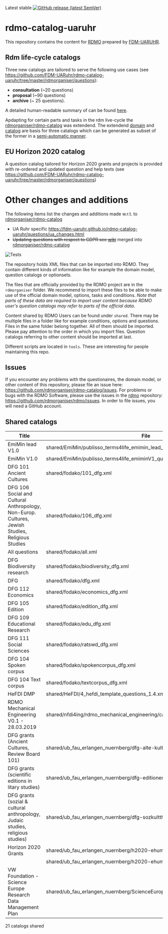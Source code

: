 Latest stable [![GitHub release (latest SemVer)](https://img.shields.io/github/v/release/fdm-uaruhr/rdmo-catalog-uaruhr?sort=semver&style=flat-square)](https://github.com/FDM-UARuhr/rdmo-catalog-uaruhr/releases)


# rdmo-catalog-uaruhr
This repository contains the content for [RDMO](https://github.com/rdmorganiser/rdmo) prepared by [FDM-UARUHR](https://github.com/organizations/FDM-UARuhr).


## Rdm life-cycle catalogs   
Three new catalogs are tailored to serve the following use cases (see https://github.com/FDM-UARuhr/rdmo-catalog-uaruhr/tree/master/rdmorganiser/questions): 
* **consultation** (~20 questions)
* **proposal** (~90 questions)
* **archive** (~ 25 questions).  

A detailed human-readable summary of can be found [here](https://fdm-uaruhr.github.io/rdmo-catalog-uaruhr/catalogs/index.html).

Apdapting for certain parts and tasks in the rdm live-cycle the [rdmorganiser/rdmo-catalog](https://github.com/rdmorganiser/rdmo-catalog) was extendend. The extendend [domain](https://github.com/FDM-UARuhr/rdmo-catalog-uaruhr/blob/master/rdmorganiser/domain/rdmo.xml) and [catalog](https://github.com/FDM-UARuhr/rdmo-catalog-uaruhr/blob/master/rdmorganiser/questions/ua_ruhr.xml)  are basis for three catalogs which can be generated as subset of the former in a [semi-automatic manner](https://github.com/FDM-UARuhr/rdmo-catalog-uaruhr/wiki/UA-Ruhr-Catalog-Creation).

## EU Horizon 2020 catalog 
A question catalog tailored for Horizon 2020 grants and projects is provided with re-ordered and updated question and help texts (see https://github.com/FDM-UARuhr/rdmo-catalog-uaruhr/tree/master/rdmorganiser/questions)

# Other changes and additions 
The following items list the changes and additions made w.r.t. to [rdmorganiser/rdmo-catalog](https://github.com/rdmorganiser/rdmo-catalog)  
* UA Ruhr specific https://fdm-uaruhr.github.io/rdmo-catalog-uaruhr/questions/ua_changes.html
* ~~Updating questions with respect to GDPR see [wiki](https://github.com/FDM-UARuhr/rdmo-catalog-uaruhr/wiki/Update-GDPR-related-questions)~~ merged into [rdmorganiser/rdmo-catalog](https://github.com/rdmorganiser/rdmo-catalog/pull/8)

![Tests](https://github.com/rdmorganiser/rdmo-catalog/actions/workflows/tests.yaml/badge.svg)

The repository holds XML files that can be imported into RDMO. They contain different kinds of information like for example the domain model, question catalogs or optionsets.

The files that are officially provided by the RDMO project are in the `rdmorganiser` folder. We recommend to import these files to be able to make use of the official domain model, options, tasks and conditions. *Note that parts of these data are required to import user content because RDMO user's question catalogs may refer to parts of the official data*.

Content shared by RDMO Users can be found under `shared`. There may be multiple files in a folder like for example conditions, options and questions. Files in the same folder belong together. All of them should be imported. Please pay attention to the order in which you import files. Question catalogs referring to other content should be imported at last.

Different scripts are located in `tools`. These are interesting for people maintaining this repo.

## Issues

If you encounter any problems with the questionaires, the domain model, or other content of this repository, please file an issue here: https://github.com/rdmorganiser/rdmo-catalog/issues. For problems or bugs with the RDMO Software, please use the issues in the [rdmo](https://github.com/rdmorganiser/rdmo) repository: https://github.com/rdmorganiser/rdmo/issues. In order to file issues, you will need a GitHub account.

## Shared catalogs

|Title|File|
|---|---|
|EmiMin lead V1.0|shared/EmiMin/publisso_terms4life_emimin_lead_V1_questions.xml|
|EmiMin V1.0|shared/EmiMin/publisso_terms4life_emiminV1_questions.xml|
|DFG 101 Ancient Cultures|shared/fodako/101_dfg.xml|
|DFG 106  	Social and Cultural Anthropology, Non-Europ. Cultures, Jewish Studies, Religious Studies|shared/fodako/106_dfg.xml|
|All questions|shared/fodako/all.xml|
|DFG Biodiversity research|shared/fodako/biodiversity_dfg.xml|
|DFG|shared/fodako/dfg.xml|
|DFG 112 Economics|shared/fodako/economics_dfg.xml|
|DFG 105 Edition|shared/fodako/edition_dfg.xml|
|DFG 109 Educational Research|shared/fodako/edu_dfg.xml|
|DFG 111 Social Sciences|shared/fodako/ratswd_dfg.xml|
|DFG 104 Spoken corpus|shared/fodako/spokencorpus_dfg.xml|
|DFG 104 Text corpus|shared/fodako/textcorpus_dfg.xml|
|HeFDI DMP|shared/HeFDI/4_hefdi_template_questions_1.4.xml|
|RDMO Mechanical Engineering V0.1 - 28.03.2019|shared/nfdi4ing/rdmo_mechanical_engineering/catalog_mb_20190124.xml|
|DFG grants (Ancient Cultures, Review Board 101)|shared/ub_fau_erlangen_nuernberg/dfg-alte-kulturen/dfg_alte_kulturen_fk101.xml|
|DFG grants (scientific editions in litary studies)|shared/ub_fau_erlangen_nuernberg/dfg-editionen/dfg_editions.xml|
|DFG grants (sozial &amp; cultural anthropology, Judaic studies, religious studies)|shared/ub_fau_erlangen_nuernberg/dfg-sozkulttheo/dfg_sozkulttheo_fk106.xml|
|Horizon 2020 Grants|shared/ub_fau_erlangen_nuernberg/h2020-ehum/ehum_h2020_fragebogen.xml|
||shared/ub_fau_erlangen_nuernberg/h2020-ehum/views_h2020.xml|
|VW Foundation - Science Europe Research Data Management Plan|shared/ub_fau_erlangen_nuernberg/ScienceEurope_VW_Stiftung/catalog_VW_SE.xml|

21 catalogs shared
